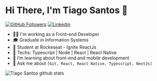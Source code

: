 # Hi There, I'm Tiago Santos 👋
[![GitHub Followers](https://img.shields.io/github/followers/tiago-santos-dev?style=flat&labelColor=0D0D0D&logo=Github&Color=white)](https://github.com/tiago-santos-dev)
[![Linkedin](https://img.shields.io/badge/-LinkedIn-060606?style=flat&labelColor=0D0D0D&logo=Linkedin&Color=white)](https://www.linkedin.com/in/tiago-santos-dev/)

- 👨‍💻 I'm working as a Front-end Developer
- 🎓 Graduate in Information Systems
- 🚀 Student at Rockeseat - Ignite ReactJs 
- 🤖 Techs: Typescript | Node | React | React Native
- 🌱 I’m learning about front-end and mobile development
- 💬 Ask me about `[Git, React, React Native, Typescript, NextJs]`

![Tiago Santos github stats](https://github-readme-stats.vercel.app/api?username=tiago-santos-dev&show_icons=true&theme=radical)



